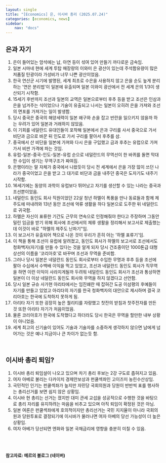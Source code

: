 ```yaml
---
layout: single
title: "[Economics] 은, 이시바 총리 (2025.07.24)"
categories: [economics, news]
sidebar:
    nav: "docs"
---
```


## 은과 자기
1. 은이 들어있는 암석에는 납, 아연 등이 섞여 있어 만들기 까다로운 금속임.
1. 일본 시마네 현에 세계 투탑 매장량의 이와미 은 광산이 있는데 주석함유량이 많은 저품질 탄광이라 가성비가 너무 나쁜 광산이었음.
1. 한국 연산군 시기에 발명된, 세계 최초로 수은을 사용하지 않고 은을 순도 높게 분리하는 '연은 분리법'이 일본에 유출되며 일본 이와미 광산에서 전 세계 은의 1/3이 생산되기 시작함.
1. 15세기 후반까지 조선과 일본의 교역은 일본으로부터 후추 등을 받고 조선은 인삼과 은을 넘겨주는 식이었으나 기술이 유출되고 나서는 일본이 오히려 은을 가져와 조선의 면포를 가져가는 일이 발생함.
1. 당시 중국은 중국의 해양세력이 일본 왜구와 손을 잡고 반란을 일으키지 않을까 하는 우려가 있어 일본과 거래하지 않았음.
1. 이 기회를 네덜란드 유대인들이 포착해 일본에서 은과 구리를 사서 중국으로 가서 비단과 금으로 바꾼 뒤 인도로 가서 구리를 팔아서 후추를 삼.
1. 중국에서 산 비단을 일본에 가져와 다시 은을 구입했고 금과 후추는 유럽으로 가져가서 비싼 가격에 파는 것임.
1. 유럽-일본-중국-인도-일본-유럽 순으로 네덜란드의 무역선이 한 바퀴를 돌면 막대한 수입이 생기는 무역구조가 짜여짐.
1. 은행이라는 말 자체가 중국에서 나왔듯이 당시 전 세계에서 은을 가장 많이 쓰던 나라가 중국이었고 은을 받고 그 대가로 비단과 금을 내주던 중국은 도자기도 내주기 시작함.
1. 16세기에는 동양의 과학이 유럽보다 뛰어났고 자기를 생산할 수 있는 나라는 중국과 조선뿐이었음.
1. 네덜란드 동인도 회사 직원이었던 22살 청년 하멜이 폭풍을 만나 동료들과 함께 제주도에 떠내려와 13년 동안 조선에 억류 생활을 하다 일본으로 도주한 뒤 네덜란드로 귀국함.
1. 하멜은 자신이 표류한 기간도 근무의 연속으로 인정해줘야 한다고 주장하며 그동안 밀린 임금을 받기 위해 회사에 조선에서의 체류 생활을 정리해서 보고서로 제출했는데 이것이 바로 "하멜의 제주도 난파기"임.
1. 이 보고서가 유출되어 책으로 나온 것이 우리가 흔히 아는 '하멜 표류기'임.
1. 이 책을 통해 조선이 유럽에 알려졌고, 동인도 회사가 하멜의 보고서로 조선에서도 청화백자(자기)를 만들 수 있다는 것을 알게 되자 당시 건조중이던 1000톤급 대형 상선의 이름을 '코리아호'로 바꾸며 조선과 무역을 준비함.
1. 그러나 당시 일본은 네덜란드 동인도 회사로부터 수입한 무명과 후추 등을 조선에 팔아 수십에서 수백배 이익을 먹고 있었고, 조선과 네덜란드 동인도 회사가 직무역을 하면 이런 이익이 사라지게될까 두려워 네덜란드 동인도 회사가 조선과 통상하면 일본이 더 이상 네덜란드 동인도 회사와 무역을 하지 않겠다고 선언함.
1. 당시 일본 규슈 사가현 아리타에서는 임진왜란 때 잡혀간 도공 이삼평의 후예들이 자기를 만들고 있었고 아리타의 자기를 한국 청화백자의 대안으로 제시하며 결국 코리아호는 한국에 도착하지 못하게 됨.
1. 아리타 자기 또한 굉장히 높은 퀄리티를 자랑했고 찻잔의 받침과 찻주전자를 만든 것 또한 아리타 자기가 처음이었음.
1. 물론 코리아호가 한국에 도착했다고 하더라도 당시 한국은 무역을 할만한 내부 상황이 아니었음.
1. 세계 최고의 신기술이 있어도 기술과 기술자를 소중하게 생각하지 않으면 남에게 넘어가는 것은 예나 지금이나 큰 차이가 없는듯 함.

<br/>

## 이시바 총리 퇴임?
1. 이시바 총리 퇴임설이 나오고 있으며 차기 총리 후보는 2강 구도로 좁혀지고 있음.
1. 여자 아베로 불리는 다카이치 경제안보상과 펀쿨섹좌인 고이즈미 농린수산상임.
1. 국민적인 인기는 펀쿨섹좌가 높지만 자민당 국회의원과 당원이 반반씩 표를 행사하는 총리선거를 보면 쉽지 않은 상황임.
1. 이시바 현 총리는 선거는 졌지만 대미 관세 교섭을 성공적으로 수행한 것을 바탕으로 총리 자리를 유지하려는 마음을 비추고 있으며 아직 퇴임이 확정된 것은 아님.
1. 일본 여론은 펀쿨섹좌에게 호의적이지만 총리선거는 국민 지지율이 아니라 국회의원과 당원투표로 결정되기에 이시바가 물러나면 여자 아베의 당선 가능성이 더 높은 상황임.
1. 여자 아베가 당선되면 엔화와 일본 국채금리에 영향을 충분히 미칠 수 있음.



<br/>
<br/>

#### 참고자료: 메르의 블로그 (네이버)